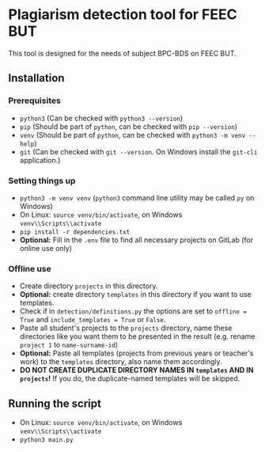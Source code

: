 # Plagiarism detection tool for FEEC BUT
This tool is designed for the needs of subject BPC-BDS on FEEC BUT.

## Installation

### Prerequisites
- `python3` (Can be checked with `python3 --version`)
- `pip` (Should be part of `python`, can be checked with `pip --version`)
- `venv` (Should be part of `python`, can be checked with `python3 -m venv --help`)
- `git` (Can be checked with `git --version`. On Windows install the `git-cli` application.)

### Setting things up
- `python3 -m venv venv` (`python3` command line utility may be called `py` on Windows)
- On Linux: `source venv/bin/activate`, on Windows `venv\\Scripts\\activate`
- `pip install -r dependencies.txt`
- **Optional:** Fill in the `.env` file to find all necessary projects on GitLab (for online use only)

### Offline use
- Create directory `projects` in this directory.
- **Optional:** create directory `templates` in this directory if you want to use templates.
- Check if in `detection/definitions.py` the options are set to `offline = True` and `include_templates = True` or `False`.
- Paste all student's projects to the `projects` directory, name these directories like you want them to be presented in the result (e.g. rename `project 1` to `name-surname-id`)
- **Optional:** Paste all templates (projects from previous years or teacher's work) to the `templates` directory, also name them accordingly.
- **DO NOT CREATE DUPLICATE DIRECTORY NAMES IN `templates` AND IN `projects`!** If you do, the duplicate-named templates will be skipped.

## Running the script
- On Linux: `source venv/bin/activate`, on Windows `venv\\Scripts\\activate`
- `python3 main.py`
